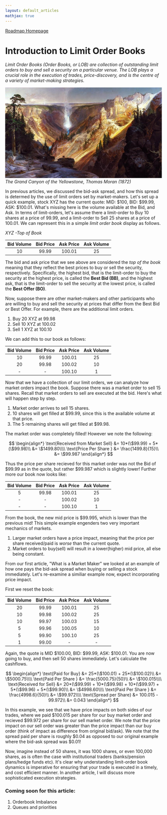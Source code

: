 ```yaml
---
layout: default_articles
mathjax: true
---
```

[Roadmap Homepage](../articles_index.md)

#  Introduction to Limit Order Books 
*Limit Order Books (Order Books, or LOB) are collection of outstanding limit orders to buy and sell a security on a particular venue. The LOB plays a crucial role in the execution of trades, price-discovery, and is the centre of a variety of market-making strategies.*

![Canyon](canyon.jpg)   
*The Grand Canyon of the Yellowstone, Thomas Moran (1872)*


In previous articles, we discussed the bid-ask spread, and how this spread is determed by the use of limit orders set by market-makers. Let's set up a quick example, stock XYZ has the current quote: MID: $100, BID: $99.99, ASK: $100.01. What's missing here is the volume available at the Bid, and Ask. In terms of limit-orders, let's assume there a limit-order to Buy 10 shares at a price of 99.99, and a limit-order to Sell 25 shares at a price of 100.01. We can represent this in a simple *limit order book* display as follows. 

*XYZ -Top of Book*

| Bid Volume | Bid Price | Ask Price | Ask Volume |
|:----------:|:---------:|:---------:|:----------:|
|     10     |   99.99   |   100.01  |     25     |

The bid and ask price that we see above are considered the *top of the book* meaning that they reflect the best prices to buy or sell the security, respectively. Specifically, the highest bid, that is the limit-order to buy the security at the highest price, is called the **Best Bid (BB)**, and the highest ask, that is the limit-order to sell the security at the lowest price, is called the **Best Offer (BO)**.

Now, suppose there are other market-makers and other participants who are willing to buy and sell the security at prices that differ from the Best Bid or Best Offer. For example, there are the  additional limit orders. 

1. Buy 20 XYZ at 99.98
2. Sell 10 XYZ at 100.02
3. Sell 1 XYZ at 100.10

We can add this to our book as follows:

| Bid Volume | Bid Price | Ask Price | Ask Volume |
|:----------:|:---------:|:---------:|:----------:|
|     10     |   99.99   |   100.01  |     25     |
|     20     |   99.98   |   100.02  |     10     |
|     -     |   -  |   100.10  |     1     |



Now that we have a collection of our limit orders, we can analyze how market orders impact the book. Suppose there was a market order to sell 15 shares. Recall that market orders to sell are executed at the bid. Here's what will happen step by step.

1. Market order arrives to sell 15 shares.
2. 10 shares will get filled at $99.99, since this is the available volume at that price.
3. The 5 remaining shares will get filled at $99.98. 

The market order was completely filled! However we note the following:

$$
\begin{align*}
\text{Received from Market Sell} &= 10*(\$99.99) + 5*(\$99.98)\\
&= \$1499.80\\\\
\text{Price Per Share } &= \frac{1499.8}{15}\\
&= \$99.987
\end{align*}
$$

Thus the price per share recieved for this market order was not the Bid of \$99.99 as in the quote, but rather \$99.987 which is slightly lower! Further more our book now looks like:

| Bid Volume | Bid Price | Ask Price | Ask Volume |
|:----------:|:---------:|:---------:|:----------:|
|     5     |   99.98   |   100.01  |     25     |
|     -     |   -   |   100.02  |     10     |
|     -     |   -  |   100.10  |     1     |


From the book, the new mid price is \$99.995, which is lower than the previous mid! This simple example engenders two very important mechanics of markets.

1. Larger market orders have a price impact, meaning that the price per share received/paid is *worse* than the current quote.
2. Market orders to buy(sell) will result in a lower(higher) mid price, all else being constant. 

From our first article, "What is a Market Maker" we looked at an example of how one pays the bid-ask spread when buying or selling a stock immediately. Let's re-examine a similiar example now, expect incorporating price impact. 

First we reset the book:

 Bid Volume | Bid Price | Ask Price | Ask Volume |
|:----------:|:---------:|:---------:|:----------:|
|     20     |   99.99   |   100.01  |     25     |
|     10     |   99.98   |   100.02  |     25     |
|     10     |   99.97   |   100.03  |     15     |
|     5     |   99.96   |    100.05 |     10     |
|     5     |   99.90   |   100.10  |     25     |
|     1     |   99.00   |   -  |     -     |

Again, the quote is MID $100.00, BID: $99.99, ASK: $100.01.
You are now going to buy, and then sell 50 shares immediately. Let's calculate the cashflows.

$$
\begin{align*}
\text{Paid for Buy} &= 25*(\$100.01) + 25*(\$100.02)\\
&= \$5000.75\\\\
\text{Paid Per Share } &= \frac{5000.75}{50}\\
&= \$100.015\\\\
\text{Received for Sell} &= 20*(\$99.99) + 10*(\$99.98) + 10*(\$99.97) + 5*(\$99.96) + 5*(\$99.90)\\
&= \$4998.60\\\\
\text{Paid Per Share } &= \frac{4998.6}{50}\\
&= \$99.972\\\\
\text{Spread per Share} &= 100.015 - 99.972\\
&= 0.043
\end{align*}
$$

In this example, we see that we have price impacts on both sides of our trades, where we paid $100.015 per share for our buy market order and recieved $99.972 per share for our sell market order. We note that the price impact on our sell order was greater than the price impact than our buy order (think of impact as difference from original bid/ask). We note that the spread paid per share is roughly $0.04 as opposed to our original example where the bid-ask spread was $0.01! 

Now, imagine instead of 50 shares, it was 1000 shares, or even 100,000 shares, as is often the case with institutional traders (banks/pension plans/hedge funds etc). It's clear why understanding limit-order book dynamics is imperative for ensuring that your trade is executed in a timely, and cost efficient manner. In another article, I will discuss more sophisticated execution strategies. 



 ### Coming soon for this article: 
1. Orderbook Imbalance 
6. Queues and priorities
